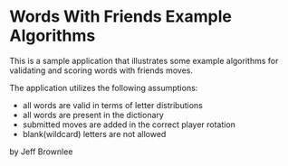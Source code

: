 # Words With Friends Example Algorithms

This is a sample application that illustrates some example
algorithms for validating and scoring words with friends moves.

The application utilizes the following assumptions:
+ all words are valid in terms of letter distributions
+ all words are present in the dictionary
+ submitted moves are added in the correct player rotation
+ blank(wildcard) letters are not allowed

by Jeff Brownlee